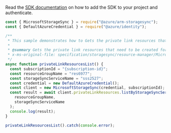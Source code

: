 Read the [SDK documentation](https://github.com/Azure/azure-sdk-for-js/blob/%40azure%2Farm-storagesync_9.0.1/sdk/storagesync/arm-storagesync/README.md) on how to add the SDK to your project and authenticate.

```javascript
const { MicrosoftStorageSync } = require("@azure/arm-storagesync");
const { DefaultAzureCredential } = require("@azure/identity");

/**
 * This sample demonstrates how to Gets the private link resources that need to be created for a storage sync service.
 *
 * @summary Gets the private link resources that need to be created for a storage sync service.
 * x-ms-original-file: specification/storagesync/resource-manager/Microsoft.StorageSync/stable/2020-09-01/examples/PrivateLinkResources_List.json
 */
async function privateLinkResourcesList() {
  const subscriptionId = "{subscription-id}";
  const resourceGroupName = "res6977";
  const storageSyncServiceName = "sss2527";
  const credential = new DefaultAzureCredential();
  const client = new MicrosoftStorageSync(credential, subscriptionId);
  const result = await client.privateLinkResources.listByStorageSyncService(
    resourceGroupName,
    storageSyncServiceName
  );
  console.log(result);
}

privateLinkResourcesList().catch(console.error);
```
